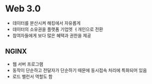 # Web 3.0
- 데이터를 분산시켜 해킹에서 자유롭게
- 데이터의 소유권을 플랫폼 기업엣 ㅓ개인으로 전환
- 참여자들에게 보다 많은 혜택과 권한을 제공

## NGINX
- 웹 서버 프로그램
- 동작이 단순하고 전달자가 단순하기 때문에 동시접속 처리에 특화되어 있음
- 로드 벨런서 역할도 함

